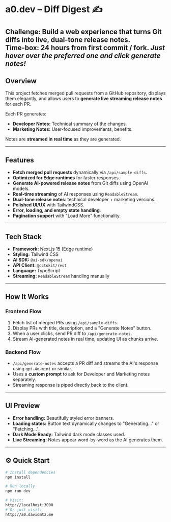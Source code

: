 # a0.dev – Diff Digest ✍️

**Challenge:** Build a web experience that turns Git diffs into live, dual-tone release notes.  
**Time-box:** 24 hours from first commit / fork.
*Just hover over the preferred one and click generate notes!*
---

## Overview

This project fetches merged pull requests from a GitHub repository, displays them elegantly, and allows users to **generate live streaming release notes** for each PR.

Each PR generates:
- **Developer Notes:** Technical summary of the changes.
- **Marketing Notes:** User-focused improvements, benefits.

Notes are **streamed in real time** as they are generated.

---

## Features

- **Fetch merged pull requests** dynamically via `/api/sample-diffs`.
- **Optimized for Edge runtimes** for faster responses.
- **Generate AI-powered release notes** from Git diffs using OpenAI models.
- **Real-time streaming** of AI responses using `ReadableStream`.
- **Dual-tone release notes**: technical developer + marketing versions.
- **Polished UI/UX** with TailwindCSS.
- **Error, loading, and empty state handling**.
- **Pagination support** with "Load More" functionality.

---

## Tech Stack

- **Framework:** Next.js 15 (Edge runtime)
- **Styling:** Tailwind CSS
- **AI SDK:** `@ai-sdk/openai`
- **API Client:** `@octokit/rest`
- **Language:** TypeScript
- **Streaming:** `ReadableStream` handling manually

---

##  How It Works

### Frontend Flow
1. Fetch list of merged PRs using `/api/sample-diffs`.
2. Display PRs with title, description, and a "Generate Notes" button.
3. When a user clicks, send PR diff to `/api/generate-notes`.
4. Stream AI-generated notes in real time, updating UI as chunks arrive.

### Backend Flow
- `/api/generate-notes` accepts a PR diff and streams the AI's response using `gpt-4o-mini` or similar.
- Uses a **custom prompt** to ask for Developer and Marketing notes separately.
- Streaming response is piped directly back to the client.

---

## UI Preview

- **Error handling:** Beautifully styled error banners.
- **Loading states:** Button text dynamically changes to "Generating..." or "Fetching...".
- **Dark Mode Ready:** Tailwind dark mode classes used.
- **Live Streaming:** Notes appear word-by-word as the AI generates them.

---

## ⚙️ Quick Start

```bash
# Install dependencies
npm install

# Run locally
npm run dev

# Visit:
http://localhost:3000
# Or just visit:
http://a0.davidmtz.me
